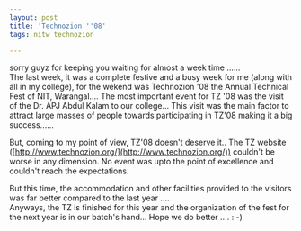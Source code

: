 ```yaml
---
layout: post
title: 'Technozion ''08'
tags: nitw technozion

---
```


sorry guyz for keeping you waiting for almost a week time ......  
The last week, it was a complete festive and a busy week for me (along with all in my college), for the wekend was Technozion '08 the Annual Technical Fest of NIT, Warangal....
The most important event for TZ '08 was the visit of the Dr. APJ Abdul Kalam to our college...
This visit was the main factor to attract large masses of people towards participating in TZ'08 making it a big success......

But, coming to my point of view, TZ'08 doesn't deserve it.. The TZ website ([http://www.technozion.org/](http://www.technozion.org/)) couldn't be worse in any dimension. No event was upto the point of excellence and couldn't reach the expectations.

But this time, the accommodation and other facilities provided to the visitors was far better compared to the last year ....  
Anyways, the TZ is finished for this year and the organization of the fest for the next year is in our batch's hand... Hope we do better .... : -)
